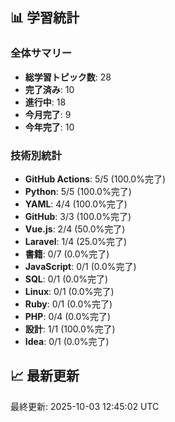 ## 📊 学習統計

### 全体サマリー
- **総学習トピック数**: 28
- **完了済み**: 10
- **進行中**: 18
- **今月完了**: 9
- **今年完了**: 10

### 技術別統計
- **GitHub Actions**: 5/5 (100.0%完了)
- **Python**: 5/5 (100.0%完了)
- **YAML**: 4/4 (100.0%完了)
- **GitHub**: 3/3 (100.0%完了)
- **Vue.js**: 2/4 (50.0%完了)
- **Laravel**: 1/4 (25.0%完了)
- **書籍**: 0/7 (0.0%完了)
- **JavaScript**: 0/1 (0.0%完了)
- **SQL**: 0/1 (0.0%完了)
- **Linux**: 0/1 (0.0%完了)
- **Ruby**: 0/1 (0.0%完了)
- **PHP**: 0/4 (0.0%完了)
- **設計**: 1/1 (100.0%完了)
- **Idea**: 0/1 (0.0%完了)
## 📈 最新更新

最終更新: 2025-10-03 12:45:02 UTC